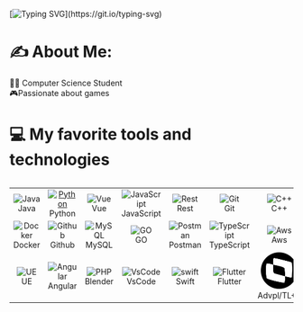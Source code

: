 [![Typing SVG](https://readme-typing-svg.herokuapp.com?font=Fira+Code&pause=1000&color=5115C5&center=true&vCenter=true&width=435&separator=%3D&lines=%E8%AA%AD%E3%81%BF%E8%BE%BC%E3%81%BF%E4%B8%AD.....%3DLoading.....%3DMsgInfo(%22Hello%2C+World!%22)%3DSystem.out.println(%22Hello%2C+World!%22);%3Dprint(%22Hello%2C+World!%22)%3Dconsole.log(%22Hello%2C+World!%22);%3Dstd%3A%3Acout+%3C%3C+%22Hello%2C+World!%22+%3C%3C+std%3A%3Aendl;%3Dfmt.Println(%22Hello%2C+World!%22)%3DUE_LOG(LogTemp%2C+Warning%2C+TEXT(%22Hello%2C+World!%22));%3Dprint(%22Hello%2C+World!%22)%3DIs+lo%E8%BE%BC%E3%81%BF%E4%B8%AD%E3%81%A7%E3%81%99...%3D%E3%82%A8%E3%83%A9%E3%83%BC404.....)](https://git.io/typing-svg)

# ✍ About Me:
👨‍💻 Computer Science Student <br>
🎮Passionate about games <br>

# 💻 My favorite tools and technologies

<div style="display: flex; align-items: flex-start; align: center">
<table align="center">
  <tr>
    <td align="center" width="96">
        <img src="https://techstack-generator.vercel.app/java-icon.svg" alt="Java" width="65" height="65" />
      <br>Java
    </td>
    <td align="center" width="96">
      <a href="#macropower-tech">
        <img src="https://techstack-generator.vercel.app/python-icon.svg" alt="Python" width="65" height="65" />
      </a>
      <br>Python
    </td>
    <td align="center" width="96">
        <img src="https://skillicons.dev/icons?i=vue" width="48" height="48" alt="Vue" />
      <br>Vue
    </td>
    <td align="center" width="96">
        <img src="https://techstack-generator.vercel.app/js-icon.svg" alt="JavaScript" width="65" height="65" />
      <br>JavaScript
    </td>
    <td align="center" width="96">
        <img src="https://techstack-generator.vercel.app/restapi-icon.svg" alt="Rest" width="65" height="65" />
      <br>Rest
    </td>
    <td align="center" width="96"> 
        <img src="https://user-images.githubusercontent.com/25181517/192108372-f71d70ac-7ae6-4c0d-8395-51d8870c2ef0.png" width="48" height="48" alt="Git" />
      <br>Git
    </td>
    <td align="center" width="96">
        <img src="https://techstack-generator.vercel.app/cpp-icon.svg" alt="C++" width="65" height="65" />
      <br>C++
    </td>
  </tr>
  <tr>
    <td align="center" width="96">
        <img src="https://techstack-generator.vercel.app/docker-icon.svg" alt="Docker" width="65" height="65" />
      <br>Docker
    <td align="center" width="96">
        <img src="https://techstack-generator.vercel.app/github-icon.svg" alt="Github" width="65" height="65" />
      <br>Github
    </td>
    <td align="center" width="96">
        <img src="https://techstack-generator.vercel.app/mysql-icon.svg" alt="MySQL" width="65" height="65" />
      <br>MySQL
    </td>
    <td align="center"  width="96">
        <img src="https://skillicons.dev/icons?i=go" width="48" height="48" alt="GO" />
      <br>GO
    </td>
    <td align="center" width="96">
        <img src="https://skillicons.dev/icons?i=postman" width="48" height="48" alt="Postman" />
      <br>Postman
    </td>
    <td align="center" width="96">
        <img src="https://techstack-generator.vercel.app/ts-icon.svg" alt="TypeScript" width="65" height="65" />
      <br>TypeScript
    </td>
    <td align="center" width="96">
        <img src="https://techstack-generator.vercel.app/aws-icon.svg" alt="Aws" width="65" height="65" />
      <br>Aws
    </td>
  </tr>
  <tr>
    <td align="center" width="96">
        <img src="https://skillicons.dev/icons?i=unrealengine" width="48" height="48" alt="UE" />
      <br>UE
    </td>
      <td align="center" width="96">
        <img src="https://skillicons.dev/icons?i=angular" width="48" height="48" alt="Angular" />
        <br>Angular
      </td>
      </td>
      <td align="center" width="96">
        <img src="https://skillicons.dev/icons?i=blender" width="48" height="48" alt="PHP" />
      <br>Blender
      </td>
            <td align="center" width="96">
        <img src="https://skillicons.dev/icons?i=vscode" width="48" height="48" alt="VsCode" />
      <br>VsCode
    </td>
      <td align="center" width="96">
        <img src="https://skillicons.dev/icons?i=swift" width="48" height="48" alt="swift" />
      <br>Swift
    </td>
    <td align="center" width="96">
        <img src="https://skillicons.dev/icons?i=flutter" width="48" height="48" alt="Flutter" />
      <br>Flutter
    </td>
    <td align="center" width="96">
        <img src="https://raw.githubusercontent.com/YKauan/YKauan/04602717f9113198f526df3ac02c78214a5ba6bf/totvs.svg" alt="icon" width="65" height="65" />
      <br>Advpl/TL++
    </td>
 </tr>
</table>
</div>
<br>
